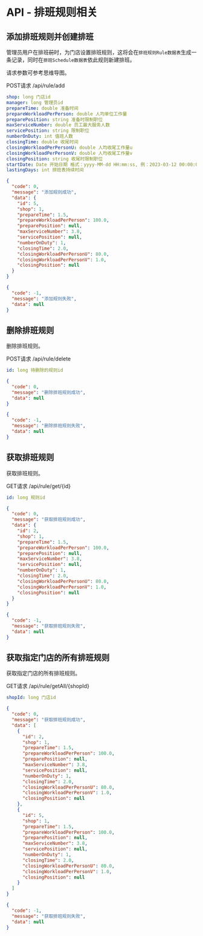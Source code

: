 # API - 排班规则相关

## 添加排班规则并创建排班
管理员用户在排班<del>前</del>时，为门店设置排班规则，这将会在```排班规则Rule数据表```生成一条记录，同时在```排班Schedule数据表```依此规则新建排班。

请求参数可参考思维导图。

POST请求 /api/rule/add
```yaml
shop: long 门店id
manager: long 管理员id
prepareTime: double 准备时间
prepareWorkloadPerPerson: double 人均单位工作量
preparePosition: string 准备时限制职位
maxServiceNumber: double 员工最大服务人数
servicePosition: string 限制职位
numberOnDuty: int 值班人数
closingTime: double 收尾时间
closingWorkloadPerPersonU: double 人均收尾工作量u
closingWorkloadPerPersonV: double 人均收尾工作量v
closingPosition: string 收尾时限制职位
startDate: Date 开始日期 格式：yyyy-MM-dd HH:mm:ss, 例：2023-03-12 00:00:00
lastingDays: int 排班表持续时间
```
```json
{
  "code": 0,
  "message": "添加规则成功",
  "data": {
    "id": 5,
    "shop": 1,
    "prepareTime": 1.5,
    "prepareWorkloadPerPerson": 100.0,
    "preparePosition": null,
    "maxServiceNumber": 3.8,
    "servicePosition": null,
    "numberOnDuty": 1,
    "closingTime": 2.0,
    "closingWorkloadPerPersonU": 80.0,
    "closingWorkloadPerPersonV": 1.0,
    "closingPosition": null
  }
}
```
```json
{
  "code": -1,
  "message": "添加规则失败",
  "data": null
}
```

## 删除排班规则
删除排班规则。

POST请求 /api/rule/delete
```yaml
id: long 待删除的规则id
```
```json
{
  "code": 0,
  "message": "删除排班规则成功",
  "data": null
}
```
```json
{
  "code": -1,
  "message": "删除排班规则失败",
  "data": null
}
```

## 获取排班规则
获取排班规则。

GET请求 /api/rule/get/{id}
```yaml
id: long 规则id
```
```json
{
  "code": 0,
  "message": "获取排班规则成功",
  "data": {
    "id": 2,
    "shop": 1,
    "prepareTime": 1.5,
    "prepareWorkloadPerPerson": 100.0,
    "preparePosition": null,
    "maxServiceNumber": 3.8,
    "servicePosition": null,
    "numberOnDuty": 1,
    "closingTime": 2.0,
    "closingWorkloadPerPersonU": 80.0,
    "closingWorkloadPerPersonV": 1.0,
    "closingPosition": null
  }
}
```
```json
{
  "code": -1,
  "message": "获取排班规则失败",
  "data": null
}
```

## 获取指定门店的所有排班规则
获取指定门店的所有排班规则。

GET请求 /api/rule/getAll/{shopId}
```yaml
shopId: long 门店id
```
```json
{
  "code": 0,
  "message": "获取排班规则成功",
  "data": [
    {
      "id": 2,
      "shop": 1,
      "prepareTime": 1.5,
      "prepareWorkloadPerPerson": 100.0,
      "preparePosition": null,
      "maxServiceNumber": 3.8,
      "servicePosition": null,
      "numberOnDuty": 1,
      "closingTime": 2.0,
      "closingWorkloadPerPersonU": 80.0,
      "closingWorkloadPerPersonV": 1.0,
      "closingPosition": null
    },
    {
      "id": 5,
      "shop": 1,
      "prepareTime": 1.5,
      "prepareWorkloadPerPerson": 100.0,
      "preparePosition": null,
      "maxServiceNumber": 3.8,
      "servicePosition": null,
      "numberOnDuty": 1,
      "closingTime": 2.0,
      "closingWorkloadPerPersonU": 80.0,
      "closingWorkloadPerPersonV": 1.0,
      "closingPosition": null
    }
  ]
}
```
```json
{
  "code": -1,
  "message": "获取排班规则失败",
  "data": null
}
```